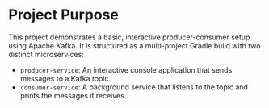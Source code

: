 # Project Purpose

This project demonstrates a basic, interactive producer-consumer setup using Apache Kafka. It is structured as a multi-project Gradle build with two distinct microservices:

*   `producer-service`: An interactive console application that sends messages to a Kafka topic.
*   `consumer-service`: A background service that listens to the topic and prints the messages it receives.